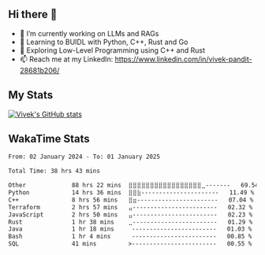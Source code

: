 ## Hi there 👋

- 🔭 I’m currently working on LLMs and RAGs
- 🌱 Learning to BUIDL with Python, C++, Rust and Go 
- 🤔 Exploring Low-Level Programming using C++ and Rust 
- 📫 Reach me at my LinkedIn: https://www.linkedin.com/in/vivek-pandit-28681b206/

## My Stats
[![Vivek's GitHub stats](https://github-readme-stats.vercel.app/api?username=ipanditi&show_icons=true&theme=dark)](https://ipanditi.github.io/)

## WakaTime Stats
<!--START_SECTION:waka-->

```txt
From: 02 January 2024 - To: 01 January 2025

Total Time: 38 hrs 43 mins

Other             88 hrs 22 mins  ⣿⣿⣿⣿⣿⣿⣿⣿⣿⣿⣿⣿⣿⣿⣿⣿⣿⣀-------   69.54 %
Python            14 hrs 36 mins  ⣿⣿⣷----------------------   11.49 %
C++               8 hrs 56 mins   ⣿⣶-----------------------   07.04 %
Terraform         2 hrs 57 mins   ⣤------------------------   02.32 %
JavaScript        2 hrs 50 mins   ⣤------------------------   02.23 %
Rust              1 hr 38 mins    ⣀------------------------   01.29 %
Java              1 hr 18 mins     ------------------------   01.03 %
Bash              1 hr 4 mins      ------------------------   00.85 %
SQL               41 mins         >------------------------   00.55 %
```

<!--END_SECTION:waka-->


